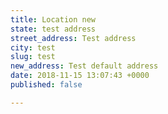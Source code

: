 ```yaml
---
title: Location new
state: test address
street_address: Test address
city: test
slug: test
new_address: Test default address
date: 2018-11-15 13:07:43 +0000
published: false

---
```

